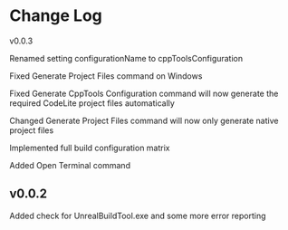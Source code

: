 Change Log
==========

v0.0.3

Renamed setting configurationName to cppToolsConfiguration

Fixed Generate Project Files command on Windows

Fixed Generate CppTools Configuration command will now generate the required CodeLite project files automatically

Changed Generate Project Files command will now only generate native project files

Implemented full build configuration matrix

Added Open Terminal command

v0.0.2
------

Added check for UnrealBuildTool.exe and some more error reporting
